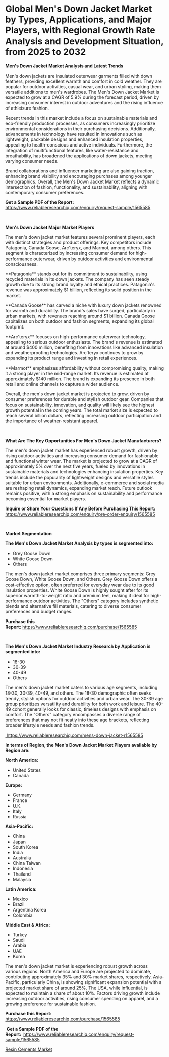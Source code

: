 <p><h1>Global Men's Down Jacket Market by Types, Applications, and Major Players, with Regional Growth Rate Analysis and Development Situation, from 2025 to 2032</h1></p><p><strong>Men's Down Jacket Market Analysis and Latest Trends</strong></p>
<p><p>Men's down jackets are insulated outerwear garments filled with down feathers, providing excellent warmth and comfort in cold weather. They are popular for outdoor activities, casual wear, and urban styling, making them versatile additions to men's wardrobes. The Men's Down Jacket Market is expected to grow at a CAGR of 5.9% during the forecast period, driven by increasing consumer interest in outdoor adventures and the rising influence of athleisure fashion.</p><p>Recent trends in this market include a focus on sustainable materials and eco-friendly production processes, as consumers increasingly prioritize environmental considerations in their purchasing decisions. Additionally, advancements in technology have resulted in innovations such as lightweight, packable designs and enhanced insulation properties, appealing to health-conscious and active individuals. Furthermore, the integration of multifunctional features, like water-resistance and breathability, has broadened the applications of down jackets, meeting varying consumer needs.</p><p>Brand collaborations and influencer marketing are also gaining traction, enhancing brand visibility and encouraging purchases among younger demographics. Overall, the Men's Down Jacket Market reflects a dynamic intersection of fashion, functionality, and sustainability, aligning with contemporary consumer preferences.</p></p>
<p><strong>Get a Sample PDF of the Report:&nbsp;</strong> <a href="https://www.reliableresearchiq.com/enquiry/request-sample/1565585?utm_campaign=2275&utm_medium=2&utm_source=Github&utm_content=ia&utm_term=05022025&utm_id=mens-down-jacket">https://www.reliableresearchiq.com/enquiry/request-sample/1565585</a></p>
<p>&nbsp;</p>
<p><strong>Men's Down Jacket Major Market Players</strong></p>
<p><p>The men's down jacket market features several prominent players, each with distinct strategies and product offerings. Key competitors include Patagonia, Canada Goose, Arc'teryx, and Marmot, among others. This segment is characterized by increasing consumer demand for high-performance outerwear, driven by outdoor activities and environmental consciousness.</p><p>**Patagonia** stands out for its commitment to sustainability, using recycled materials in its down jackets. The company has seen steady growth due to its strong brand loyalty and ethical practices. Patagonia's revenue was approximately $1 billion, reflecting its solid position in the market.</p><p>**Canada Goose** has carved a niche with luxury down jackets renowned for warmth and durability. The brand's sales have surged, particularly in urban markets, with revenues reaching around $1 billion. Canada Goose capitalizes on both outdoor and fashion segments, expanding its global footprint.</p><p>**Arc'teryx** focuses on high-performance outerwear technology, appealing to serious outdoor enthusiasts. The brand's revenue is estimated at around $400 million, benefiting from innovations like advanced insulation and weatherproofing technologies. Arc'teryx continues to grow by expanding its product range and investing in retail experiences.</p><p>**Marmot** emphasizes affordability without compromising quality, making it a strong player in the mid-range market. Its revenue is estimated at approximately $140 million. The brand is expanding its presence in both retail and online channels to capture a wider audience.</p><p>Overall, the men's down jacket market is projected to grow, driven by consumer preferences for durable and stylish outdoor gear. Companies that focus on sustainability, innovation, and quality will likely see the highest growth potential in the coming years. The total market size is expected to reach several billion dollars, reflecting increasing outdoor participation and the importance of weather-resistant apparel.</p></p>
<p>&nbsp;</p>
<p><strong>What Are The Key Opportunities For Men's Down Jacket Manufacturers?</strong></p>
<p><p>The men's down jacket market has experienced robust growth, driven by rising outdoor activities and increasing consumer demand for fashionable and functional winter wear. The market is projected to grow at a CAGR of approximately 5% over the next five years, fueled by innovations in sustainable materials and technologies enhancing insulation properties. Key trends include the popularity of lightweight designs and versatile styles suitable for urban environments. Additionally, e-commerce and social media are reshaping retail dynamics, expanding market reach. Future outlook remains positive, with a strong emphasis on sustainability and performance becoming essential for market players.</p></p>
<p><strong>Inquire or Share Your Questions If Any Before Purchasing This Report:</strong> <a href="https://www.reliableresearchiq.com/enquiry/pre-order-enquiry/1565585?utm_campaign=2275&utm_medium=2&utm_source=Github&utm_content=ia&utm_term=05022025&utm_id=mens-down-jacket">https://www.reliableresearchiq.com/enquiry/pre-order-enquiry/1565585</a></p>
<p>&nbsp;</p>
<p><strong>Market Segmentation</strong></p>
<p><strong>The Men's Down Jacket Market Analysis by types is segmented into:</strong></p>
<p><ul><li>Grey Goose Down</li><li>White Goose Down</li><li>Others</li></ul></p>
<p><p>The men's down jacket market comprises three primary segments: Grey Goose Down, White Goose Down, and Others. Grey Goose Down offers a cost-effective option, often preferred for everyday wear due to its good insulation properties. White Goose Down is highly sought after for its superior warmth-to-weight ratio and premium feel, making it ideal for high-performance outdoor activities. The "Others" category includes synthetic blends and alternative fill materials, catering to diverse consumer preferences and budget ranges.</p></p>
<p><strong>Purchase this Report:&nbsp;</strong><a href="https://www.reliableresearchiq.com/purchase/1565585?utm_campaign=2275&utm_medium=2&utm_source=Github&utm_content=ia&utm_term=05022025&utm_id=mens-down-jacket">https://www.reliableresearchiq.com/purchase/1565585</a></p>
<p>&nbsp;</p>
<p><strong>The Men's Down Jacket Market Industry Research by Application is segmented into:</strong></p>
<p><ul><li>18-30</li><li>30-39</li><li>40-49</li><li>Others</li></ul></p>
<p><p>The men's down jacket market caters to various age segments, including 18-30, 30-39, 40-49, and others. The 18-30 demographic often seeks trendy, stylish options for outdoor activities and urban wear. The 30-39 age group prioritizes versatility and durability for both work and leisure. The 40-49 cohort generally looks for classic, timeless designs with emphasis on comfort. The "Others" category encompasses a diverse range of preferences that may not fit neatly into these age brackets, reflecting broader lifestyle needs and fashion trends.</p></p>
<p><a href="https://www.reliableresearchiq.com/mens-down-jacket-r1565585?utm_campaign=2275&utm_medium=2&utm_source=Github&utm_content=ia&utm_term=05022025&utm_id=mens-down-jacket">&nbsp;https://www.reliableresearchiq.com/mens-down-jacket-r1565585</a></p>
<p><strong>In terms of Region, the Men's Down Jacket Market Players available by Region are:</strong></p>
<p>
    <p> <strong> North America: </strong>
        <ul>
            <li>United States</li>
            <li>Canada</li>
        </ul>
        </p> 
    <p> <strong> Europe: </strong>
        <ul>
            <li>Germany</li>
            <li>France</li>
            <li>U.K.</li>
            <li>Italy</li>
            <li>Russia</li>
        </ul>
        </p> 
    <p> <strong> Asia-Pacific: </strong>
        <ul>
            <li>China</li>
            <li>Japan</li>
            <li>South Korea</li>
            <li>India</li>
            <li>Australia</li>
            <li>China Taiwan</li>
            <li>Indonesia</li>
            <li>Thailand</li>
            <li>Malaysia</li>
        </ul>
        </p> 
    <p> <strong> Latin America: </strong>
        <ul>
            <li>Mexico</li>
            <li>Brazil</li>
            <li>Argentina Korea</li>
            <li>Colombia</li>
        </ul>
        </p> 
    <p> <strong> Middle East & Africa: </strong>
        <ul>
            <li>Turkey</li>
            <li>Saudi</li>
            <li>Arabia</li>
            <li>UAE</li>
            <li>Korea</li>
        </ul>
    </p>
    </p>
<p><p>The men's down jacket market is experiencing robust growth across various regions. North America and Europe are projected to dominate, contributing approximately 35% and 30% market shares, respectively. Asia-Pacific, particularly China, is showing significant expansion potential with a projected market share of around 25%. The USA, while influential, is expected to maintain a share of about 10%. Factors driving growth include increasing outdoor activities, rising consumer spending on apparel, and a growing preference for sustainable fashion.</p></p>
<p><strong>Purchase this Report: </strong><a href="https://www.reliableresearchiq.com/purchase/1565585?utm_campaign=2275&utm_medium=2&utm_source=Github&utm_content=ia&utm_term=05022025&utm_id=mens-down-jacket">https://www.reliableresearchiq.com/purchase/1565585</a></p>
<p>&nbsp;<strong>Get a Sample PDF of the Report:&nbsp;&nbsp;</strong><a href="https://www.reliableresearchiq.com/enquiry/request-sample/1565585?utm_campaign=2275&utm_medium=2&utm_source=Github&utm_content=ia&utm_term=05022025&utm_id=mens-down-jacket">https://www.reliableresearchiq.com/enquiry/request-sample/1565585</a></p>
<p><strong></strong></p>
<p><p><a href="https://github.com/DianaWilson796/Market-Research-Report-List-1/blob/main/resin-cements-market.md?utm_campaign=2275&utm_medium=2&utm_source=Github&utm_content=ia&utm_term=05022025&utm_id=mens-down-jacket">Resin Cements Market</a></p></p>
